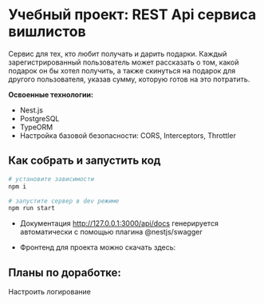 # Учебный проект: REST Api сервиса вишлистов

Сервис для тех, кто любит получать и дарить подарки.
Каждый зарегистрированный пользователь может рассказать о том, какой подарок он бы хотел получить, а также скинуться на подарок для другого пользователя, указав сумму, которую готов на это потратить.

**Освоенные технологии:**
- Nest.js
- PostgreSQL
- TypeORM
- Настройка базовой безопасности: CORS, Interceptors, Throttler

## Как собрать и запустить код

```sh
# установите зависимости
npm i

# запустите сервер в dev режиме
npm run start
```
- Документация http://127.0.0.1:3000/api/docs
генерируется автоматически с помощью плагина @nestjs/swagger

- Фронтенд для проекта можно скачать здесь: 

## Планы по доработке:
Настроить логирование
